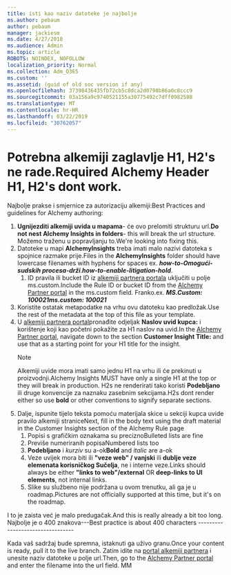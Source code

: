 ```yaml
---
title: isti kao naziv datoteke je najbolje
ms.author: pebaum
author: pebaum
manager: jackiesm
ms.date: 4/27/2018
ms.audience: Admin
ms.topic: article
ROBOTS: NOINDEX, NOFOLLOW
localization_priority: Normal
ms.collection: Adm_O365
ms.custom: ''
ms.assetid: (guid of old soc version if any)
ms.openlocfilehash: 37398436435fb72cb5c8dca2d0798b86a0c8ccc9
ms.sourcegitcommit: 03a156a9c9740521155a30775492c7dff0982588
ms.translationtype: MT
ms.contentlocale: hr-HR
ms.lasthandoff: 03/22/2019
ms.locfileid: "30762057"
---
```

# <a name="required-alchemy-header-h1-h2s-dont-work"></a><span data-ttu-id="68e89-102">Potrebna alkemiji zaglavlje H1, H2's ne rade.</span><span class="sxs-lookup"><span data-stu-id="68e89-102">Required Alchemy Header H1, H2's dont work.</span></span>
<span data-ttu-id="68e89-103">Najbolje prakse i smjernice za autorizaciju alkemiji:</span><span class="sxs-lookup"><span data-stu-id="68e89-103">Best Practices and guidelines for Alchemy authoring:</span></span>

1. <span data-ttu-id="68e89-104">**Ugnijezditi alkemiji uvida u mapama**- će ovo prelomiti strukturu url.</span><span class="sxs-lookup"><span data-stu-id="68e89-104">**Do not nest Alchemy Insights in folders**- this will break the url structure.</span></span> <span data-ttu-id="68e89-105">Možemo traženu u popravljanju to.</span><span class="sxs-lookup"><span data-stu-id="68e89-105">We're looking into fixing this.</span></span>
1. <span data-ttu-id="68e89-106">Datoteke u mapi **AlchemyInsights** treba imati malo nazivi datoteka s spojnice razmake prije.</span><span class="sxs-lookup"><span data-stu-id="68e89-106">Files in the **AlchemyInsights** folder should have lowercase filenames with hyphens for spaces ex.</span></span> <span data-ttu-id="68e89-107">***how-to-Omogući-sudskih procesa-drži***.</span><span class="sxs-lookup"><span data-stu-id="68e89-107">***how-to-enable-litigation-hold***.</span></span>
    1. <span data-ttu-id="68e89-108">ID pravila ili bucket ID iz [alkemiji partnera portala](https://alchemyportal.azurewebsites.net) uključiti u polje ms.custom.</span><span class="sxs-lookup"><span data-stu-id="68e89-108">Include the Rule ID or bucket ID from the [Alchemy Partner portal](https://alchemyportal.azurewebsites.net) in the ms.custom field.</span></span> <span data-ttu-id="68e89-109">Franko.</span><span class="sxs-lookup"><span data-stu-id="68e89-109">ex.</span></span> <span data-ttu-id="68e89-110">***MS.Custom: 100021***</span><span class="sxs-lookup"><span data-stu-id="68e89-110">***ms.custom: 100021***</span></span>
1. <span data-ttu-id="68e89-111">Koristite ostatak metapodatke na vrhu ovu datoteku kao predložak.</span><span class="sxs-lookup"><span data-stu-id="68e89-111">Use the rest of the metadata at the top of this file as your template.</span></span>
1. <span data-ttu-id="68e89-112">U [alkemiji partnera portal](https://alchemyportal.azurewebsites.net)pronađite odjeljak **Naslov uvid kupca:** i korištenje koji kao početni pokažite za H1 naslov na uvid.</span><span class="sxs-lookup"><span data-stu-id="68e89-112">In the [Alchemy Partner portal](https://alchemyportal.azurewebsites.net), navigate down to the section **Customer Insight Title:** and use that as a starting point for your H1 title for the insight.</span></span> 
    > [!NOTE]
    > <span data-ttu-id="68e89-113">Alkemiji uvide mora imati samo jednu H1 na vrhu ili će prekinuti u proizvodnji.</span><span class="sxs-lookup"><span data-stu-id="68e89-113">Alchemy Insights MUST have only a single H1 at the top or they will break in production.</span></span> <span data-ttu-id="68e89-114">H2s ne renderirati tako koristi **Podebljano** ili druge konvencije za naznaku zasebnim sekcijama.</span><span class="sxs-lookup"><span data-stu-id="68e89-114">H2s dont render either so use **bold** or other conventions to signify separate sections.</span></span>
1. <span data-ttu-id="68e89-115">Dalje, ispunite tijelo teksta pomoću materijala skice u sekciji kupca uvide pravilo alkemiji stranice</span><span class="sxs-lookup"><span data-stu-id="68e89-115">Next, fill in the body text using the draft material in the Customer Insights section of the Alchemy Rule page</span></span>
    1. <span data-ttu-id="68e89-116">Popisi s grafičkim oznakama su precizno</span><span class="sxs-lookup"><span data-stu-id="68e89-116">Bulleted lists are fine</span></span>
    1. <span data-ttu-id="68e89-117">Previše numeriranih popisa</span><span class="sxs-lookup"><span data-stu-id="68e89-117">Numbered lists too</span></span>
    1. <span data-ttu-id="68e89-118">**Podebljano** i *kurziv* su a-ok</span><span class="sxs-lookup"><span data-stu-id="68e89-118">**Bold** and *italic* are a-ok</span></span>
    1. <span data-ttu-id="68e89-119">Veze uvijek mora biti ili **"veze web" / vanjski** ili **dublje veze elemenata korisničkog Sučelja**, ne i interne veze.</span><span class="sxs-lookup"><span data-stu-id="68e89-119">Links should always be either **"links to web"/external** OR **deep-links to UI elements**, not internal links.</span></span>
    1. <span data-ttu-id="68e89-120">Slike su službeno nije podržana u ovom trenutku, ali ga je u roadmap.</span><span class="sxs-lookup"><span data-stu-id="68e89-120">Pictures are not officially supported at this time, but it's on the roadmap.</span></span>

<span data-ttu-id="68e89-121">I to je zaista već je malo predugačak.</span><span class="sxs-lookup"><span data-stu-id="68e89-121">And this is really already a bit too long.</span></span> <span data-ttu-id="68e89-122">Najbolje je o 400 znakova---</span><span class="sxs-lookup"><span data-stu-id="68e89-122">Best practice is about 400 characters ---------------------------------</span></span>

<span data-ttu-id="68e89-123">Kada vaš sadržaj bude spremna, istaknuti ga uživo granu.</span><span class="sxs-lookup"><span data-stu-id="68e89-123">Once your content is ready, pull it to the live branch.</span></span> <span data-ttu-id="68e89-124">Zatim idite na [portal alkemiji partnera](https://alchemyportal.azurewebsites.net) i unesite naziv datoteke u polje url.</span><span class="sxs-lookup"><span data-stu-id="68e89-124">Then, go to the [Alchemy Partner portal](https://alchemyportal.azurewebsites.net) and enter the filename into the url field.</span></span> <span data-ttu-id="68e89-125">M</span><span class="sxs-lookup"><span data-stu-id="68e89-125">M</span></span>